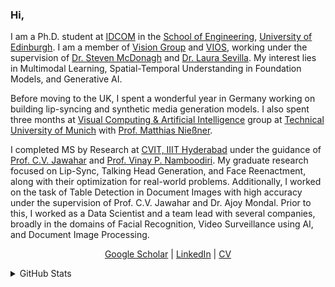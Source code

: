 ### Hi, 
I am a Ph.D. student at <a href="https://www.eng.ed.ac.uk/research/institutes/idcom/" target="_blank">IDCOM</a>
in the <a href="https://www.eng.ed.ac.uk/" target="_blank">School of Engineering</a>, 
<a href="https://www.ed.ac.uk/" target="_blank">University of Edinburgh</a>. I am a member of <a href="https://groups.inf.ed.ac.uk/vision/index.html" target="_blank">Vision Group</a> and <a href="https://vios.science/" target="_blank">VIOS</a>, working under the supervision
of <a href="https://smcdonagh.github.io/" target="_blank">Dr. Steven McDonagh</a> and 
<a href="https://laurasevilla.me/" target="_blank">Dr. Laura Sevilla</a>. 
My interest lies in Multimodal Learning, Spatial-Temporal Understanding in Foundation Models, and Generative AI.

Before moving to the UK, I spent a wonderful year in Germany working on building lip-syncing and synthetic media generation models. 
I also spent three months at <a href="https://niessnerlab.org/" target="_blank">Visual Computing & Artificial Intelligence</a> group at <a href="https://www.tum.de" target="_blank">Technical University of Munich</a>
with <a href="https://niessnerlab.org/members/matthias_niessner/profile.html"
target="_blank">Prof. Matthias Nießner</a>.

I completed MS by Research at <a href="http://cvit.iiit.ac.in/" target="_blank">CVIT, IIIT Hyderabad</a> under the guidance of <a href="https://faculty.iiit.ac.in/~jawahar/index.html" target="_blank">Prof. C.V. Jawahar</a> and <a href="https://vinaypn.github.io/" target="_blank">Prof. Vinay P. Namboodiri</a>.  My graduate research focused on Lip-Sync, Talking Head Generation, and Face Reenactment, along with their optimization for real-world problems. 
Additionally, I worked on the task of Table Detection in Document Images with high accuracy under the supervision of Prof. C.V. Jawahar and Dr. Ajoy Mondal. 
Prior to this, I worked as a Data Scientist and a team lead with several companies, broadly in the domains of Facial Recognition, Video Surveillance using AI, and Document Image Processing.
                </p>

<p align="center">
  <a href="https://scholar.google.com/citations?user=t8VdoRYAAAAJ&hl=en">Google Scholar</a> |
  <a href="https://www.linkedin.com/in/madhav1ag/">LinkedIn</a> |
  <a href="https://github.com/madhav1ag/madhav1ag.github.io/blob/main/docs/MadhavAgarwalCV.pdf">CV</a> 
</p>

<details>
  <summary>
    GitHub Stats
  </summary>
<p align="left"> <img src="https://komarev.com/ghpvc/?username=mdv3101" alt="mdv3101" /> </p>

![Madhav's GitHub stats](https://github-readme-stats.vercel.app/api?username=mdv3101&count_private=true&show_icons=true&theme=tokyonight)
![Top Langs](https://github-readme-stats.vercel.app/api/top-langs/?username=mdv3101&theme=tokyonight&langs_count=4&layout=compact)
  </a>
</details>
<!--
**mdv3101/mdv3101** is a ✨ _special_ ✨ repository because its `README.md` (this file) appears on your GitHub profile.

Here are some ideas to get you started:

- 🔭 I’m currently working on ...
- 🌱 I’m currently learning ...
- 👯 I’m looking to collaborate on ...
- 🤔 I’m looking for help with ...
- 💬 Ask me about ...
- 📫 How to reach me: ...
- 😄 Pronouns: ...
- ⚡ Fun fact: ...
-->
